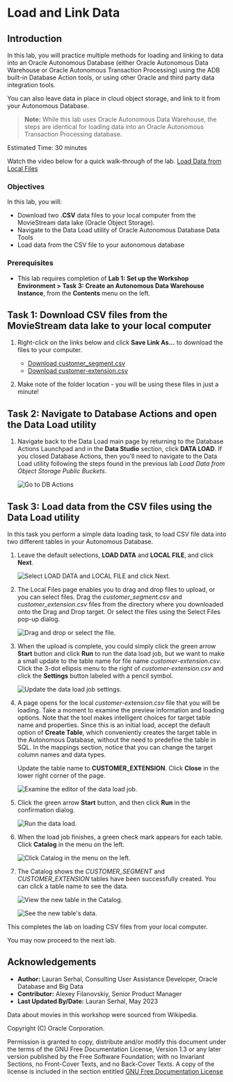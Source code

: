 # Load and Link Data

## Introduction

In this lab, you will practice multiple methods for loading and linking to data into an Oracle Autonomous Database (either Oracle Autonomous Data Warehouse or Oracle Autonomous Transaction Processing) using the ADB built-in Database Action tools, or using other Oracle and third party data integration tools.

You can also leave data in place in cloud object storage, and link to it from your Autonomous Database.

> **Note:** While this lab uses Oracle Autonomous Data Warehouse, the steps are identical for loading data into an Oracle Autonomous Transaction Processing database.

Estimated Time: 30 minutes

Watch the video below for a quick walk-through of the lab.
[Load Data from Local Files](videohub:1_q7r7bcp0)

### Objectives

In this lab, you will:
* Download two **.CSV** data files to your local computer from the MovieStream data lake (Oracle Object Storage).
* Navigate to the Data Load utility of Oracle Autonomous Database Data Tools
* Load data from the CSV file to your autonomous database

### Prerequisites

* This lab requires completion of **Lab 1: Set up the Workshop Environment > Task 3: Create an Autonomous Data Warehouse Instance**, from the **Contents** menu on the left.

## Task 1: Download CSV files from the MovieStream data lake to your local computer

1. Right-click on the links below and click **Save Link As...** to download the files to your computer.

    * [Download customer\_segment.csv](https://objectstorage.us-ashburn-1.oraclecloud.com/n/c4u04/b/moviestream_landing/o/customer_segment/customer_segment.csv)
    * [Download customer-extension.csv](https://objectstorage.us-ashburn-1.oraclecloud.com/n/c4u04/b/moviestream_landing/o/customer_extension/customer-extension.csv)


2. Make note of the folder location - you will be using these files in just a minute!

## Task 2: Navigate to Database Actions and open the Data Load utility

1. Navigate back to the Data Load main page by returning to the Database Actions Launchpad and in the **Data Studio** section, click **DATA LOAD**. If you closed Database Actions, then you'll need to navigate to the Data Load utility following the steps found in the previous lab *Load Data from Object Storage Public Buckets*.

    ![Go to DB Actions](./images/navigate-back-to-data-load.png)


## Task 3: Load data from the CSV files using the Data Load utility

In this task you perform a simple data loading task, to load CSV file data into two different tables in your Autonomous Database.

1. Leave the default selections, **LOAD DATA** and **LOCAL FILE**, and click **Next**.

    ![Select LOAD DATA and LOCAL FILE and click Next.](./images/select-load-data-and-local-file.png " ")

2. The Local Files page enables you to drag and drop files to upload, or you can select files. Drag the *customer\_segment.csv* and *customer\_extension.csv* files from the directory where you downloaded onto the Drag and Drop target. Or select the files using the Select Files pop-up dialog.

    ![Drag and drop or select the file.](./images/datatools-dataload-load-local-file.png " ")

3. When the upload is complete, you could simply click the green arrow **Start** button and click **Run** to run the data load job, but we want to make a small update to the table name for file name *customer-extension.csv*. Click the 3-dot ellipsis menu to the right of *customer-extension.csv* and click the **Settings** button labeled with a pencil symbol.

    ![Update the data load job settings.](./images/click-settings-to-examine-data-load-job.png " ")

4. A page opens for the local *customer-extension.csv* file that you will be loading. Take a moment to examine the preview information and loading options. Note that the tool makes intelligent choices for target table name and properties.  Since this is an initial load, accept the default option of **Create Table**, which conveniently creates the target table in the Autonomous Database, without the need to predefine the table in SQL. In the mappings section, notice that you can change the target column names and data types.

    Update the table name to **CUSTOMER\_EXTENSION**. Click **Close** in the lower right corner of the page.

    ![Examine the editor of the data load job.](./images/examine-data-load-job-editor.png " ")

5. Click the green arrow **Start** button, and then click **Run** in the confirmation dialog.

    ![Run the data load.](./images/run-the-data-load.png " ")

6. When the load job finishes, a green check mark appears for each table. Click **Catalog** in the menu on the left.

    ![Click Catalog in the menu on the left.](./images/click-catalog.png " ")

7. The Catalog shows the *CUSTOMER\_SEGMENT* and *CUSTOMER\_EXTENSION* tables have been successfully created. You can click a table name to see the data.

    ![View the new table in the Catalog.](./images/view-new-table.png " ")

    ![See the new table's data.](./images/see-new-table-data.png " ")

This completes the lab on loading CSV files from your local computer.

You may now proceed to the next lab.

## Acknowledgements
* **Author:** Lauran Serhal, Consulting User Assistance Developer, Oracle Database and Big Data
* **Contributor:** Alexey Filanovskiy, Senior Product Manager
* **Last Updated By/Date:** Lauran Serhal, May 2023

Data about movies in this workshop were sourced from Wikipedia.

Copyright (C) Oracle Corporation.

Permission is granted to copy, distribute and/or modify this document
under the terms of the GNU Free Documentation License, Version 1.3
or any later version published by the Free Software Foundation;
with no Invariant Sections, no Front-Cover Texts, and no Back-Cover Texts.
A copy of the license is included in the section entitled [GNU Free Documentation License](files/gnu-free-documentation-license.txt)

